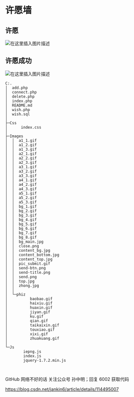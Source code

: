 # 许愿墙

## 许愿
![在这里插入图片描述](https://img-blog.csdnimg.cn/20210307194154691.png?x-oss-process=image/watermark,type_ZmFuZ3poZW5naGVpdGk,shadow_10,text_aHR0cHM6Ly9ibG9nLmNzZG4ubmV0L2phbmtpbjY=,size_16,color_FFFFFF,t_70)



## 许愿成功




![在这里插入图片描述](https://img-blog.csdnimg.cn/20210307194851334.png?x-oss-process=image/watermark,type_ZmFuZ3poZW5naGVpdGk,shadow_10,text_aHR0cHM6Ly9ibG9nLmNzZG4ubmV0L2phbmtpbjY=,size_16,color_FFFFFF,t_70)



```
C:.
│  add.php
│  connect.php
│  delete.php
│  index.php
│  README.md
│  wish.php
│  wish.sql
│
├─Css
│      index.css
│
├─Images
│  │  a1_1.gif
│  │  a1_2.gif
│  │  a1_3.gif
│  │  a2_1.gif
│  │  a2_2.gif
│  │  a2_3.gif
│  │  a3_1.gif
│  │  a3_2.gif
│  │  a3_3.gif
│  │  a4_1.gif
│  │  a4_2.gif
│  │  a4_3.gif
│  │  a5_1.gif
│  │  a5_2.gif
│  │  a5_3.gif
│  │  bg_1.gif
│  │  bg_2.gif
│  │  bg_3.gif
│  │  bg_4.gif
│  │  bg_5.gif
│  │  bg_6.gif
│  │  bg_7.gif
│  │  bg_8.gif
│  │  bg_main.jpg
│  │  close.png
│  │  content_bg.jpg
│  │  content_bottom.jpg
│  │  content_top.jpg
│  │  pic_submit.gif
│  │  send-btn.png
│  │  send-title.png
│  │  send.png
│  │  top.jpg
│  │  zhong.jpg
│  │
│  └─phiz
│          baobao.gif
│          haixiu.gif
│          huaxin.gif
│          jiyan.gif
│          ku.gif
│          qian.gif
│          taikaixin.gif
│          touxiao.gif
│          xixi.gif
│          zhuakuang.gif
│
└─Js
        iepng.js
        index.js
        jquery-1.7.2.min.js
		
		
```

GitHub 网络不好的话 关注公众号 孙中明；回复 6002 获取代码 

https://blog.csdn.net/jankin6/article/details/114495007
